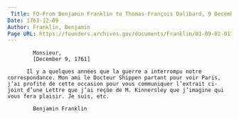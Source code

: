 ```yaml
---
 Title: FO-From Benjamin Franklin to Thomas-François Dalibard, 9 December 1761
Date: 1761-12-09
Author: Franklin, Benjamin
Page URL: https://founders.archives.gov/documents/Franklin/01-09-02-0173
---
```


          
            Monsieur,
            [December 9, 1761]
          
          Il y a quelques années que la guerre a interrompu notre correspondance. Mon ami le Docteur Shippen partant pour voir Paris, j’ai profité de cette occasion pour vous communiquer l’extrait ci-joint d’une Lettre que j’ai reçûe de M. Kinnersley que j’imagine qui vous fera plaisir. Je suis, etc.
          
            Benjamin Franklin
          
        
